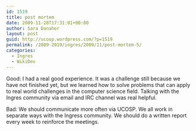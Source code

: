 ```yaml
---
id: 1519
title: post mortem
date: 2009-11-28T17:31:01+00:00
author: Sara Danaher
layout: post
guid: http://ucosp.wordpress.com/?p=1519
permalink: /2009-2010/ingres/2009/11/post-mortem-5/
categories:
  - Ingres
  - WikiDev
---
```

Good: I had a real good experience. It was a challenge still because we have not finished yet, but we learned how to solve problems that can apply to real world challenges in the computer science field. Talking with the Ingres community via email and IRC channel was real helpful.

Bad: We should communicate more often via UCOSP. We all work in separate ways with the Ingress community. We should do a written report every week to reinforce the meetings.